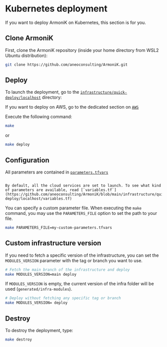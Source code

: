 # Kubernetes deployment

If you want to deploy ArmoniK on Kubernetes, this section is for you.


## Clone ArmoniK


First, clone the ArmoniK repository (inside your home directory from WSL2 Ubuntu distribution):

```bash [shell]
git clone https://github.com/aneoconsulting/ArmoniK.git
```

## Deploy

To launch the deployment, go to the [`infrastructure/quick-deploy/localhost`](https://github.com/aneoconsulting/ArmoniK/tree/main/infrastructure/quick-deploy/localhost) directory:

If you want to deploy on AWS, go to the dedicated section on [`AWS`](https://github.com/aneoconsulting/ArmoniK/tree/main/infrastructure/quick-deploy/aws)

Execute the following command:

```bash
make
```

or

```bash
make deploy
```

## Configuration

All parameters are contained in [`parameters.tfvars`](https://github.com/aneoconsulting/ArmoniK/blob/main/infrastructure/quick-deploy/localhost/parameters.tfvars)



```{note}

By default, all the cloud services are set to launch. To see what kind of parameters are available, read [`variables.tf`](https://github.com/aneoconsulting/ArmoniK/blob/main/infrastructure/quick-deploy/localhost/variables.tf)

```

You can specify a custom parameter file. When executing the `make` command, you may use the `PARAMETERS_FILE` option to set the path to your file.

```bash
make PARAMETERS_FILE=my-custom-parameters.tfvars
```

## Custom infrastructure version

If you need to fetch a specific version of the infrastructure, you can set the `MODULES_VERSION` parameter with the tag or branch you want to use.


```bash
# Fetch the main branch of the infrastructure and deploy
make MODULES_VERSION=main deploy
```
If `MODULES_VERSION` is empty, the current version of the infra folder will be used (`generated/infra-modules`).

```bash
# Deploy without fetching any specific tag or branch
make MODULES_VERSION= deploy
```

## Destroy

To destroy the deployment, type:

```bash
make destroy
```
